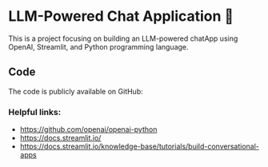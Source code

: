 # LLM-Powered Chat Application 🤖 

This is a project focusing on building an LLM-powered chatApp using OpenAI, Streamlit, and Python programming language.

## Code 
The code is publicly available on GitHub: 

### Helpful links:
- https://github.com/openai/openai-python
- https://docs.streamlit.io/
- https://docs.streamlit.io/knowledge-base/tutorials/build-conversational-apps
